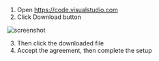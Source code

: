 1. Open https://code.visualstudio.com
2. Click Download button

![screenshot](https://lh4.googleusercontent.com/7EXp9ZOwkir8rNgX9Iq_8CMdypjMqjMXmeWTWV7uP3fUlOxSrzh0ADoykIckSCPsOGt6E54OrtRy4wOWpX5Uvib0IxufMdBG_hugQxg9DLQ0-5Xwmfqro9XFtH9SBKh9wikNTPGX)

3. Then click the downloaded file
4. Accept the agreement, then complete the setup
